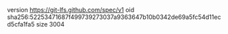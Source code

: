 version https://git-lfs.github.com/spec/v1
oid sha256:52253471687f499739273037a9363647b10b0342de69a5fc54d11ecd5cfa1fa5
size 3004

